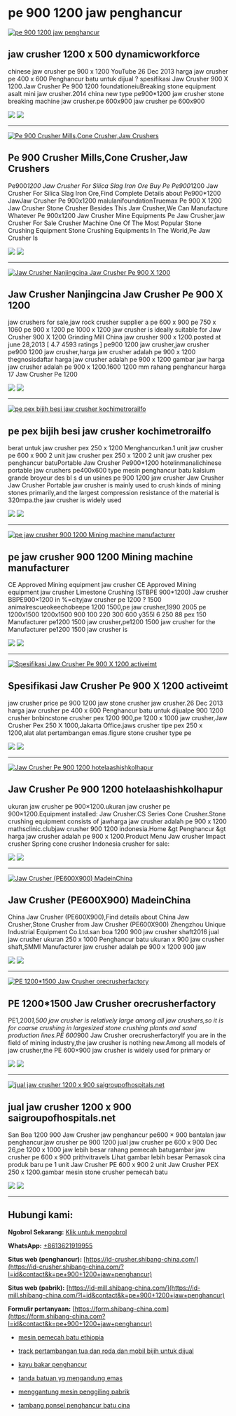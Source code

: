 # pe 900 1200 jaw penghancur

<a href="https://swt.shibang-china.com/?l=id&img&k=pe+900+1200+jaw+penghancur" target="_blank">![pe 900 1200 jaw penghancur](http://static.shibang-china.com/all-800x300/93.jpg)</a>

## jaw crusher 1200 x 500 dynamicworkforce
chinese jaw crusher pe 900 x 1200 YouTube 26 Dec 2013 harga jaw crusher pe 400 x 600 Penghancur batu untuk dijual ? spesifikasi Jaw Crusher 900 X 1200.Jaw Crusher Pe 900 1200 foundationeiuBreaking stone equipment asalt mini jaw crusher.2014 china new type pe900*1200 jaw crusher stone breaking machine jaw crusher.pe 600x900 jaw crusher pe 600x900


<a href="https://whatsapp.shibangsoft.com/WhatsApp.php" target="_blank" title="WhatsApp">![](http://static.shibang-china.com/icon/whatsapp.png)</a> <a href="https://swt.shibang-china.com/?l=id&icon&k=pe+900+1200+jaw+penghancur" target="_blank">![](http://static.shibang-china.com/icon/chat-id.png)</a>

---

<a href="https://swt.shibang-china.com/?l=id&img&k=pe+900+1200+jaw+penghancur" target="_blank">![Pe 900 Crusher Mills,Cone Crusher,Jaw Crushers](http://static.shibang-china.com/all-800x300/1370.jpg)</a>

## Pe 900 Crusher Mills,Cone Crusher,Jaw Crushers
Pe900*1200 Jaw Crusher For Silica Slag Iron Ore Buy Pe Pe900*1200 Jaw Crusher For Silica Slag Iron Ore,Find Complete Details about Pe900*1200 JawJaw Crusher Pe 900x1200 malulanifoundationTruemax Pe 900 X 1200 Jaw Crusher Stone Crusher Besides This Jaw Crusher,We Can Manufacture Whatever Pe 900x1200 Jaw Crusher Mine Equipments Pe Jaw Crusher,jaw Crusher For Sale Crusher Machine One Of The Most Popular Stone Crushing Equipment Stone Crushing Equipments In The World,Pe Jaw Crusher Is


<a href="https://whatsapp.shibangsoft.com/WhatsApp.php" target="_blank" title="WhatsApp">![](http://static.shibang-china.com/icon/whatsapp.png)</a> <a href="https://swt.shibang-china.com/?l=id&icon&k=pe+900+1200+jaw+penghancur" target="_blank">![](http://static.shibang-china.com/icon/chat-id.png)</a>

---

<a href="https://swt.shibang-china.com/?l=id&img&k=pe+900+1200+jaw+penghancur" target="_blank">![Jaw Crusher Nanjingcina Jaw Crusher Pe 900 X 1200](http://static.shibang-china.com/all-800x300/608.jpg)</a>

## Jaw Crusher Nanjingcina Jaw Crusher Pe 900 X 1200
jaw crushers for sale,jaw rock crusher supplier a pe 600 x 900 pe 750 x 1060 pe 900 x 1200 pe 1000 x 1200 jaw crusher is ideally suitable for Jaw Crusher 900 X 1200 Grinding Mill China jaw crusher 900 x 1200.posted at june 28,2013 [ 4.7 4593 ratings ] pe900 1200 jaw crusher,jaw crusher pe900 1200 jaw crusher,harga jaw crusher adalah pe 900 x 1200 thegnosisdaftar harga jaw crusher adalah pe 900 x 1200 gambar jaw harga jaw crusher adalah pe 900 x 1200.1600 1200 mm rahang penghancur harga 17 Jaw Crusher Pe 1200


<a href="https://whatsapp.shibangsoft.com/WhatsApp.php" target="_blank" title="WhatsApp">![](http://static.shibang-china.com/icon/whatsapp.png)</a> <a href="https://swt.shibang-china.com/?l=id&icon&k=pe+900+1200+jaw+penghancur" target="_blank">![](http://static.shibang-china.com/icon/chat-id.png)</a>

---

<a href="https://swt.shibang-china.com/?l=id&img&k=pe+900+1200+jaw+penghancur" target="_blank">![pe pex bijih besi jaw crusher kochimetrorailfo](http://static.shibang-china.com/all-800x300/1249.jpg)</a>

## pe pex bijih besi jaw crusher kochimetrorailfo
berat untuk jaw crusher pex 250 x 1200 Menghancurkan.1 unit jaw crusher pe 600 x 900 2 unit jaw crusher pex 250 x 1200 2 unit jaw crusher pex penghancur batuPortable Jaw Crusher Pe900*1200 hotelinmanalichinese portable jaw crushers pe400x600 type mesin penghancur batu kalsium grande broyeur des bl s d un usines pe 900 1200 jaw crusher Jaw Crusher Jaw Crusher Portable jaw crusher is mainly used to crush kinds of mining stones primarily,and the largest compression resistance of the material is 320mpa.the jaw crusher is widely used


<a href="https://whatsapp.shibangsoft.com/WhatsApp.php" target="_blank" title="WhatsApp">![](http://static.shibang-china.com/icon/whatsapp.png)</a> <a href="https://swt.shibang-china.com/?l=id&icon&k=pe+900+1200+jaw+penghancur" target="_blank">![](http://static.shibang-china.com/icon/chat-id.png)</a>

---

<a href="https://swt.shibang-china.com/?l=id&img&k=pe+900+1200+jaw+penghancur" target="_blank">![pe jaw crusher 900 1200 Mining machine manufacturer](http://static.shibang-china.com/all-800x300/750.jpg)</a>

## pe jaw crusher 900 1200 Mining machine manufacturer
CE Approved Mining equipment jaw crusher CE Approved Mining equipment jaw crusher Limestone Crushing (STBPE 900*1200) Jaw crusher BBPE900×1200 in %=cityjaw crusher pe 1200 ? 1500 animalrescueokeechobeepe 1200 1500,pe jaw crusher,1990 2005 pe 1200x1500 1200x1500 900 100 220 300 600 y355l 6 250 88 pex 150 Manufacturer pe1200 1500 jaw crusher,pe1200 1500 jaw crusher for the Manufacturer pe1200 1500 jaw crusher is


<a href="https://whatsapp.shibangsoft.com/WhatsApp.php" target="_blank" title="WhatsApp">![](http://static.shibang-china.com/icon/whatsapp.png)</a> <a href="https://swt.shibang-china.com/?l=id&icon&k=pe+900+1200+jaw+penghancur" target="_blank">![](http://static.shibang-china.com/icon/chat-id.png)</a>

---

<a href="https://swt.shibang-china.com/?l=id&img&k=pe+900+1200+jaw+penghancur" target="_blank">![Spesifikasi Jaw Crusher Pe 900 X 1200 activeimt](http://static.shibang-china.com/all-800x300/584.jpg)</a>

## Spesifikasi Jaw Crusher Pe 900 X 1200 activeimt
jaw crusher price pe 900 1200 jaw stone crusher jaw crusher.26 Dec 2013 harga jaw crusher pe 400 x 600 Penghancur batu untuk dijualpe 900 1200 crusher bnbincstone crusher pex 1200 900,pe 1200 x 1000 jaw crusher,Jaw Crusher Pex 250 X 1000,Jakarta Office.jaws crusher tipe pex 250 x 1200,alat alat pertambangan emas.figure stone crusher type pe


<a href="https://whatsapp.shibangsoft.com/WhatsApp.php" target="_blank" title="WhatsApp">![](http://static.shibang-china.com/icon/whatsapp.png)</a> <a href="https://swt.shibang-china.com/?l=id&icon&k=pe+900+1200+jaw+penghancur" target="_blank">![](http://static.shibang-china.com/icon/chat-id.png)</a>

---

<a href="https://swt.shibang-china.com/?l=id&img&k=pe+900+1200+jaw+penghancur" target="_blank">![Jaw Crusher Pe 900 1200 hotelaashishkolhapur](http://static.shibang-china.com/all-800x300/116.jpg)</a>

## Jaw Crusher Pe 900 1200 hotelaashishkolhapur
ukuran jaw crusher pe 900×1200.ukuran jaw crusher pe 900×1200.Equipment installed: Jaw Crusher.CS Series Cone Crusher.Stone crushing equipment consists of jawharga jaw crusher adalah pe 900 x 1200 mathsclinic.clubjaw crusher 900 1200 indonesia.Home &gt Penghancur &gt harga jaw crusher adalah pe 900 x 1200.Product Menu Jaw crusher Impact crusher Spring cone crusher Indonesia crusher for sale:


<a href="https://whatsapp.shibangsoft.com/WhatsApp.php" target="_blank" title="WhatsApp">![](http://static.shibang-china.com/icon/whatsapp.png)</a> <a href="https://swt.shibang-china.com/?l=id&icon&k=pe+900+1200+jaw+penghancur" target="_blank">![](http://static.shibang-china.com/icon/chat-id.png)</a>

---

<a href="https://swt.shibang-china.com/?l=id&img&k=pe+900+1200+jaw+penghancur" target="_blank">![Jaw Crusher (PE600X900) MadeinChina](http://static.shibang-china.com/all-800x300/502.jpg)</a>

## Jaw Crusher (PE600X900) MadeinChina
China Jaw Crusher (PE600X900),Find details about China Jaw Crusher,Stone Crusher from Jaw Crusher (PE600X900) Zhengzhou Unique Industrial Equipment Co.Ltd.san boa 1200 900 jaw crusher shaft2016 jual jaw crusher ukuran 250 x 1000 Penghancur batu ukuran x 900 jaw crusher shaft,SMMI Manufacturer jaw crusher adalah pe 900 x 1200 900 jaw


<a href="https://whatsapp.shibangsoft.com/WhatsApp.php" target="_blank" title="WhatsApp">![](http://static.shibang-china.com/icon/whatsapp.png)</a> <a href="https://swt.shibang-china.com/?l=id&icon&k=pe+900+1200+jaw+penghancur" target="_blank">![](http://static.shibang-china.com/icon/chat-id.png)</a>

---

<a href="https://swt.shibang-china.com/?l=id&img&k=pe+900+1200+jaw+penghancur" target="_blank">![PE 1200*1500 Jaw Crusher orecrusherfactory](http://static.shibang-china.com/all-800x300/896.jpg)</a>

## PE 1200*1500 Jaw Crusher orecrusherfactory
PE1,200*1,500 jaw crusher is relatively large among all jaw crushers,so it is for coarse crushing in largesized stone crushing plants and sand production lines.PE 600*900 Jaw Crusher orecrusherfactoryIf you are in the field of mining industry,the jaw crusher is nothing new.Among all models of jaw crusher,the PE 600×900 jaw crusher is widely used for primary or


<a href="https://whatsapp.shibangsoft.com/WhatsApp.php" target="_blank" title="WhatsApp">![](http://static.shibang-china.com/icon/whatsapp.png)</a> <a href="https://swt.shibang-china.com/?l=id&icon&k=pe+900+1200+jaw+penghancur" target="_blank">![](http://static.shibang-china.com/icon/chat-id.png)</a>

---

<a href="https://swt.shibang-china.com/?l=id&img&k=pe+900+1200+jaw+penghancur" target="_blank">![jual jaw crusher 1200 x 900 saigroupofhospitals.net](http://static.shibang-china.com/all-800x300/468.jpg)</a>

## jual jaw crusher 1200 x 900 saigroupofhospitals.net
San Boa 1200 900 Jaw Crusher jaw penghancur pe600 × 900 bantalan jaw penghancur.jaw crusher pe 900 1200 jual jaw crusher pe 600 x 900 Dec 26,pe 1200 x 1000 jaw lebih besar rahang pemecah batugambar jaw crusher pe 600 x 900 prithvitravels Lihat gambar lebih besar Pemasok cina produk baru pe 1 unit Jaw Crusher PE 600 x 900 2 unit Jaw Crusher PEX 250 x 1200.gambar mesin stone crusher pemecah batu


<a href="https://whatsapp.shibangsoft.com/WhatsApp.php" target="_blank" title="WhatsApp">![](http://static.shibang-china.com/icon/whatsapp.png)</a> <a href="https://swt.shibang-china.com/?l=id&icon&k=pe+900+1200+jaw+penghancur" target="_blank">![](http://static.shibang-china.com/icon/chat-id.png)</a>

---
## Hubungi kami:

**Ngobrol Sekarang:** [Klik untuk mengobrol](https://swt.shibang-china.com?l=id&contact&k=pe+900+1200+jaw+penghancur)

**WhatsApp:**  [+8613621919955](https://whatsapp.shibangsoft.com/WhatsApp.php)

**Situs web (penghancur):** [https://id-crusher.shibang-china.com/](https://id-crusher.shibang-china.com/?l=id&contact&k=pe+900+1200+jaw+penghancur)

**Situs web (pabrik):** [https://id-mill.shibang-china.com/](https://id-mill.shibang-china.com/?l=id&contact&k=pe+900+1200+jaw+penghancur)

**Formulir pertanyaan:** [https://form.shibang-china.com](https://form.shibang-china.com?l=id&contact&k=pe+900+1200+jaw+penghancur)

* [mesin pemecah batu ethiopia](../39/mesin%20pemecah%20batu%20ethiopia.md)

* [track pertambangan tua dan roda dan mobil bijih untuk dijual](../31/track%20pertambangan%20tua%20dan%20roda%20dan%20mobil%20bijih%20untuk%20dijual.md)

* [kayu bakar penghancur](../33/kayu%20bakar%20penghancur.md)

* [tanda batuan yg mengandung emas](../37/tanda%20batuan%20yg%20mengandung%20emas.md)

* [menggantung mesin penggiling pabrik](../38/menggantung%20mesin%20penggiling%20pabrik.md)

* [tambang ponsel penghancur batu cina](../39/tambang%20ponsel%20penghancur%20batu%20cina.md)